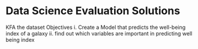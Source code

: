 # Data Science Evaluation Solutions
KFA the dataset
Objectives
i. Create a Model that predicts the well-being index of a galaxy
ii. find out which variables are important in predicting well being index

